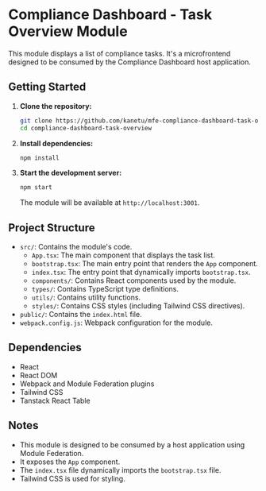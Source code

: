 # Compliance Dashboard - Task Overview Module

This module displays a list of compliance tasks. It's a microfrontend designed to be consumed by the Compliance Dashboard host application.

## Getting Started

1.  **Clone the repository:**

    ```bash
    git clone https://github.com/kanetu/mfe-compliance-dashboard-task-overview.git
    cd compliance-dashboard-task-overview
    ```

2.  **Install dependencies:**

    ```bash
    npm install
    ```

3.  **Start the development server:**

    ```bash
    npm start
    ```

    The module will be available at `http://localhost:3001`.

## Project Structure

- `src/`: Contains the module's code.
  - `App.tsx`: The main component that displays the task list.
  - `bootstrap.tsx`: The main entry point that renders the `App` component.
  - `index.tsx`: The entry point that dynamically imports `bootstrap.tsx`.
  - `components/`: Contains React components used by the module.
  - `types/`: Contains TypeScript type definitions.
  - `utils/`: Contains utility functions.
  - `styles/`: Contains CSS styles (including Tailwind CSS directives).
- `public/`: Contains the `index.html` file.
- `webpack.config.js`: Webpack configuration for the module.

## Dependencies

- React
- React DOM
- Webpack and Module Federation plugins
- Tailwind CSS
- Tanstack React Table

## Notes

- This module is designed to be consumed by a host application using Module Federation.
- It exposes the `App` component.
- The `index.tsx` file dynamically imports the `bootstrap.tsx` file.
- Tailwind CSS is used for styling.
